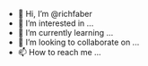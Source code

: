 - 👋 Hi, I’m @richfaber
- 👀 I’m interested in ...
- 🌱 I’m currently learning ...
- 💞️ I’m looking to collaborate on ...
- 📫 How to reach me ...

<!---
richfaber/richfaber is a ✨ special ✨ repository because its `README.md` (this file) appears on your GitHub profile.
You can click the Preview link to take a look at your changes.
--->
